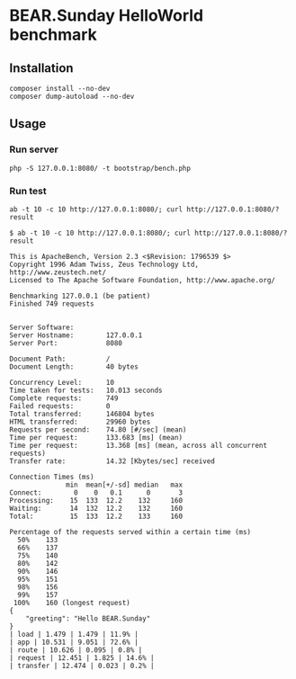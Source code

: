 # BEAR.Sunday HelloWorld benchmark

## Installation

    composer install --no-dev
    composer dump-autoload --no-dev

## Usage

### Run server

    php -S 127.0.0.1:8080/ -t bootstrap/bench.php

### Run test

    ab -t 10 -c 10 http://127.0.0.1:8080/; curl http://127.0.0.1:8080/?result

```
$ ab -t 10 -c 10 http://127.0.0.1:8080/; curl http://127.0.0.1:8080/?result

This is ApacheBench, Version 2.3 <$Revision: 1796539 $>
Copyright 1996 Adam Twiss, Zeus Technology Ltd, http://www.zeustech.net/
Licensed to The Apache Software Foundation, http://www.apache.org/

Benchmarking 127.0.0.1 (be patient)
Finished 749 requests


Server Software:        
Server Hostname:        127.0.0.1
Server Port:            8080

Document Path:          /
Document Length:        40 bytes

Concurrency Level:      10
Time taken for tests:   10.013 seconds
Complete requests:      749
Failed requests:        0
Total transferred:      146804 bytes
HTML transferred:       29960 bytes
Requests per second:    74.80 [#/sec] (mean)
Time per request:       133.683 [ms] (mean)
Time per request:       13.368 [ms] (mean, across all concurrent requests)
Transfer rate:          14.32 [Kbytes/sec] received

Connection Times (ms)
              min  mean[+/-sd] median   max
Connect:        0    0   0.1      0       3
Processing:    15  133  12.2    132     160
Waiting:       14  132  12.2    132     160
Total:         15  133  12.2    133     160

Percentage of the requests served within a certain time (ms)
  50%    133
  66%    137
  75%    140
  80%    142
  90%    146
  95%    151
  98%    156
  99%    157
 100%    160 (longest request)
{
    "greeting": "Hello BEAR.Sunday"
}
| load | 1.479 | 1.479 | 11.9% |
| app | 10.531 | 9.051 | 72.6% |
| route | 10.626 | 0.095 | 0.8% |
| request | 12.451 | 1.825 | 14.6% |
| transfer | 12.474 | 0.023 | 0.2% |
```